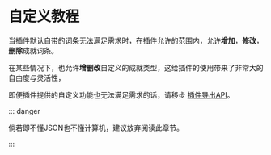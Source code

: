 # 自定义教程

当插件默认自带的词条无法满足需求时，在插件允许的范围内，允许**增加**，**修改**，**删除**成就词条。

在某些情况下，也允许**增删改**自定义的成就类型，这给插件的使用带来了非常大的自由度与灵活性，

即便插件提供的自定义功能也无法满足需求的话，请移步 [插件导出API](../api/README.md)。



::: danger

倘若即不懂JSON也不懂计算机，建议放弃阅读此章节。

:::